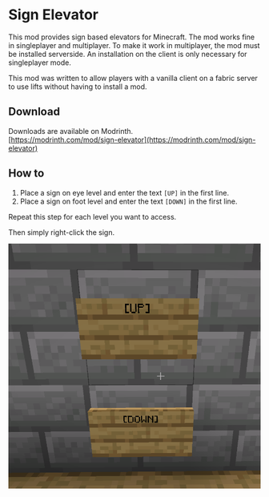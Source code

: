 # Sign Elevator

This mod provides sign based elevators for Minecraft.
The mod works fine in singleplayer and multiplayer. 
To make it work in multiplayer, the mod must be installed serverside.
An installation on the client is only necessary for singleplayer mode.

This mod was written to allow players with a vanilla client on a fabric server to use lifts without having to install a mod.

## Download

Downloads are available on Modrinth.  
[https://modrinth.com/mod/sign-elevator](https://modrinth.com/mod/sign-elevator)

## How to

1. Place a sign on eye level and enter the text `[UP]` in the first line.  
2. Place a sign on foot level and enter the text `[DOWN]` in the first line. 

Repeat this step for each level you want to access.

Then simply right-click the sign.

![img1.png](assets%2Fimg1.png)